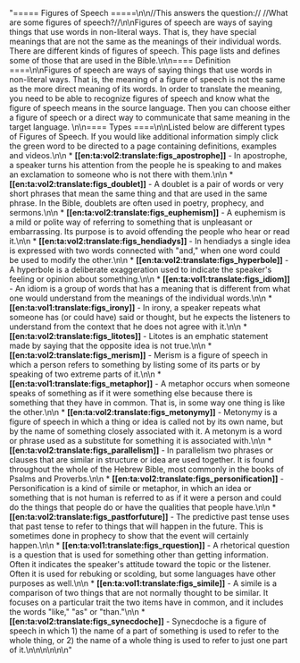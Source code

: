 "===== Figures of Speech =====\n\n//This answers the question:// //What are some figures of speech?//\n\nFigures of speech are ways of saying things that use words in non-literal ways. That is, they have special meanings that are not the same as the meanings of their individual words. There are different kinds of figures of speech. This page lists and defines some of those that are used in the Bible.\n\n==== Definition ====\n\nFigures of speech are ways of saying things that use words in non-literal ways. That is, the meaning of a figure of speech is not the same as the more direct meaning of its words. In order to translate the meaning, you need to be able to recognize figures of speech and know what the figure of speech means in the source language. Then you can choose either a figure of speech or a direct way to communicate that same meaning in the target language. \n\n==== Types ====\n\nListed below are different types of Figures of Speech. If you would like additional information simply click the green word to be directed to a page containing definitions, examples and videos.\n\n  * **[[en:ta:vol2:translate:figs_apostrophe]]** - In apostrophe, a speaker turns his attention from the people he is speaking to and makes an exclamation to someone who is not there with them.\n\n  * **[[en:ta:vol2:translate:figs_doublet]]** - A doublet is a pair of words or very short phrases that mean the same thing and that are used in the same phrase. In the Bible, doublets are often used in poetry, prophecy, and sermons.\n\n  * **[[en:ta:vol2:translate:figs_euphemism]]** - A euphemism is a mild or polite way of referring to something that is unpleasant or embarrassing. Its purpose is to avoid offending the people who hear or read it.\n\n  * **[[en:ta:vol2:translate:figs_hendiadys]]** - In hendiadys a single idea is expressed with two words connected with \"and,\" when one word could be used to modify the other.\n\n  * **[[en:ta:vol2:translate:figs_hyperbole]]** - A hyperbole is a deliberate exaggeration used to indicate the speaker's feeling or opinion about something.\n\n  * **[[en:ta:vol1:translate:figs_idiom]]** - An idiom is a group of words that has a meaning that is different from what one would understand from the meanings of the individual words.\n\n  * **[[en:ta:vol1:translate:figs_irony]]** - In irony, a speaker repeats what someone has (or could have) said or thought, but he expects the listeners to understand from the context that he does not agree with it.\n\n  * **[[en:ta:vol2:translate:figs_litotes]]** - Litotes is an emphatic statement made by saying that the opposite idea is not true.\n\n  * **[[en:ta:vol2:translate:figs_merism]]** - Merism is a figure of speech in which a person refers to something by listing some of its parts or by speaking of two extreme parts of it.\n\n  * **[[en:ta:vol1:translate:figs_metaphor]]** - A metaphor occurs when someone speaks of something as if it were something else because there is something that they have in common. That is, in some way one thing is like the other.\n\n  * **[[en:ta:vol2:translate:figs_metonymy]]** - Metonymy is a figure of speech in which a thing or idea is called not by its own name, but by the name of something closely associated with it. A metonym is a word or phrase used as a substitute for something it is associated with.\n\n  * **[[en:ta:vol2:translate:figs_parallelism]]** - In parallelism two phrases or clauses that are similar in structure or idea are used together. It is found throughout the whole of the Hebrew Bible, most commonly in the books of Psalms and Proverbs.\n\n  * **[[en:ta:vol2:translate:figs_personification]]** - Personification is a kind of simile or metaphor, in which an idea or something that is not human is referred to as if it were a person and could do the things that people do or have the qualities that people have.\n\n  * **[[en:ta:vol2:translate:figs_pastforfuture]]** - The predictive past tense uses that past tense to refer to things that will happen in the future. This is sometimes done in prophecy to show that the event will certainly happen.\n\n  * **[[en:ta:vol1:translate:figs_rquestion]]** - A rhetorical question is a question that is used for something other than getting information. Often it indicates the speaker's attitude toward the topic or the listener. Often it is used for rebuking or scolding, but some languages have other purposes as well.\n\n  * **[[en:ta:vol1:translate:figs_simile]]** - A simile is a comparison of two things that are not normally thought to be similar. It focuses on a particular trait the two items have in common, and it includes the words \"like,\" \"as\" or \"than.\"\n\n  * **[[en:ta:vol2:translate:figs_synecdoche]]** - Synecdoche is a figure of speech in which 1) the name of a part of something is used to refer to the whole thing, or 2) the name of a whole thing is used to refer to just one part of it.\n\n\n\n\n\n"
